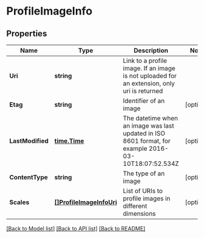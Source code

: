 # ProfileImageInfo

## Properties

Name | Type | Description | Notes
------------ | ------------- | ------------- | -------------
**Uri** | **string** | Link to a profile image. If an image is not uploaded for an extension, only uri is returned | 
**Etag** | **string** | Identifier of an image | [optional] 
**LastModified** | [**time.Time**](time.Time.md) | The datetime when an image was last updated in ISO 8601 format, for example 2016-03-10T18:07:52.534Z | [optional] 
**ContentType** | **string** | The type of an image | [optional] 
**Scales** | [**[]ProfileImageInfoUri**](ProfileImageInfoURI.md) | List of URIs to profile images in different dimensions | [optional] 

[[Back to Model list]](../README.md#documentation-for-models) [[Back to API list]](../README.md#documentation-for-api-endpoints) [[Back to README]](../README.md)


